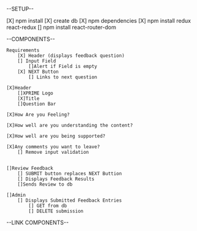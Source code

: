 
--SETUP--

 [X] npm install
 [X] create db
 [X] npm dependencies
    [X] npm install redux react-redux
    [] npm install react-router-dom

--COMPONENTS--

    Requirements
        [X] Header (displays feedback question)
        [] Input Field
            []Alert if Field is empty
        [X] NEXT Button
            [] Links to next question   

    [X]Header
        []XPRIME Logo
        [X]Title
        []Question Bar

    [X]How Are you Feeling?

    [X]How well are you understanding the content?

    [X]How well are you being supported?

    [X]Any comments you want to leave?
        [] Remove input validation


    []Review Feedback
        [] SUBMIT button replaces NEXT Buttion
        [] Displays Feedback Results
        []Sends Review to db
    
    []Admin
        [] Displays Submitted Feedback Entries
            [] GET from db
            [] DELETE submission

--LINK COMPONENTS--